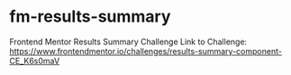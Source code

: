 # fm-results-summary
Frontend Mentor Results Summary Challenge
Link to Challenge: https://www.frontendmentor.io/challenges/results-summary-component-CE_K6s0maV
